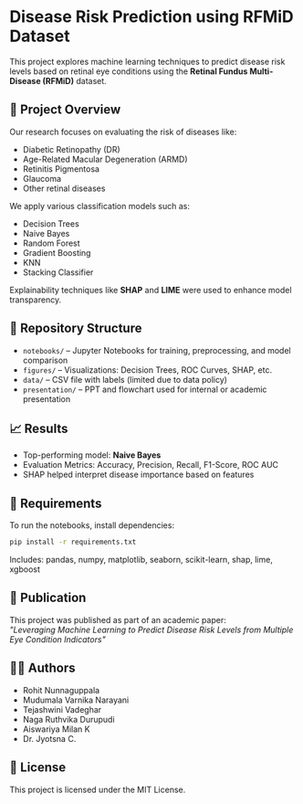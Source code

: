 # Disease Risk Prediction using RFMiD Dataset

This project explores machine learning techniques to predict disease risk levels based on retinal eye conditions using the **Retinal Fundus Multi-Disease (RFMiD)** dataset.

## 📌 Project Overview

Our research focuses on evaluating the risk of diseases like:
- Diabetic Retinopathy (DR)
- Age-Related Macular Degeneration (ARMD)
- Retinitis Pigmentosa
- Glaucoma
- Other retinal diseases

We apply various classification models such as:
- Decision Trees
- Naive Bayes
- Random Forest
- Gradient Boosting
- KNN
- Stacking Classifier

Explainability techniques like **SHAP** and **LIME** were used to enhance model transparency.

## 📂 Repository Structure

- `notebooks/` – Jupyter Notebooks for training, preprocessing, and model comparison
- `figures/` – Visualizations: Decision Trees, ROC Curves, SHAP, etc.
- `data/` – CSV file with labels (limited due to data policy)
- `presentation/` – PPT and flowchart used for internal or academic presentation

## 📈 Results

- Top-performing model: **Naive Bayes**
- Evaluation Metrics: Accuracy, Precision, Recall, F1-Score, ROC AUC
- SHAP helped interpret disease importance based on features

## 🧪 Requirements

To run the notebooks, install dependencies:

```bash
pip install -r requirements.txt
```

Includes: pandas, numpy, matplotlib, seaborn, scikit-learn, shap, lime, xgboost

## 🧠 Publication

This project was published as part of an academic paper:  
*"Leveraging Machine Learning to Predict Disease Risk Levels from Multiple Eye Condition Indicators"*

## 👨‍💻 Authors

- Rohit Nunnaguppala
- Mudumala Varnika Narayani
- Tejashwini Vadeghar
- Naga Ruthvika Durupudi
- Aiswariya Milan K
- Dr. Jyotsna C.

## 📜 License

This project is licensed under the MIT License.